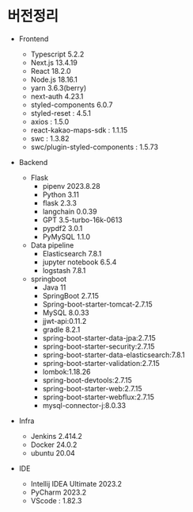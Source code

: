 # 버전정리

- Frontend
    - Typescript 5.2.2
    - Next.js 13.4.19
    - React 18.2.0
    - Node.js 18.16.1
    - yarn 3.6.3(berry)
    - next-auth 4.23.1
    - styled-components 6.0.7
    - styled-reset : 4.5.1
    - axios : 1.5.0
    - react-kakao-maps-sdk : 1.1.15
    - swc : 1.3.82
    - swc/plugin-styled-components : 1.5.73

- Backend
    - Flask
        - pipenv 2023.8.28
        - Python 3.11
        - flask 2.3.3
        - langchain 0.0.39
        - GPT 3.5-turbo-16k-0613
        - pypdf2 3.0.1
        - PyMySQL 1.1.0
    - Data pipeline
        - Elasticsearch 7.8.1
        - jupyter notebook 6.5.4
        - logstash 7.8.1
    - springboot
        - Java 11
        - SpringBoot 2.7.15
        - Spring-boot-starter-tomcat-2.7.15
        - MySQL 8.0.33
        - jjwt-api:0.11.2
        - gradle 8.2.1
        - spring-boot-starter-data-jpa:2.7.15
        - spring-boot-starter-security:2.7.15
        - spring-boot-starter-data-elasticsearch:7.8.1
        - spring-boot-starter-validation:2.7.15
        - lombok:1.18.26
        - spring-boot-devtools:2.7.15
        - spring-boot-starter-web:2.7.15
        - spring-boot-starter-webflux:2.7.15
        - mysql-connector-j:8.0.33
- Infra
    - Jenkins 2.414.2
    - Docker 24.0.2
    - ubuntu 20.04
- IDE
    - Intellij IDEA Ultimate 2023.2
    - PyCharm 2023.2
    - VScode : 1.82.3